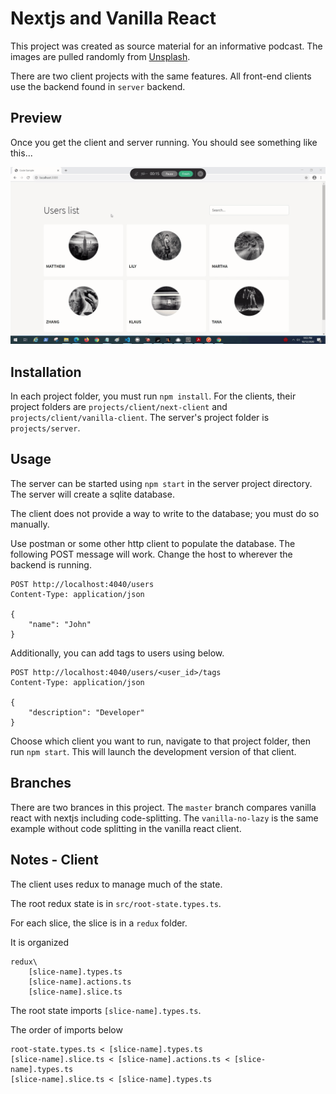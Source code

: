 # Nextjs and Vanilla React

This project was created as source material for an informative podcast. The images are pulled randomly from [Unsplash](unsplash.com).

There are two client projects with the same features. All front-end clients use the backend found in `server` backend.

## Preview

Once you get the client and server running. You should see something like this...

![interaction](res/interaction.gif)

## Installation

In each project folder, you must run `npm install`. For the clients, their project folders are `projects/client/next-client` and `projects/client/vanilla-client`. The server's project folder is `projects/server`.

## Usage

The server can be started using `npm start` in the server project directory. The server will create a sqlite database.

The client does not provide a way to write to the database; you must do so manually.

Use postman or some other http client to populate the database. The following POST message will work. Change the host to wherever the backend is running.

```
POST http://localhost:4040/users
Content-Type: application/json

{
    "name": "John"
}
```

Additionally, you can add tags to users using below.

```
POST http://localhost:4040/users/<user_id>/tags
Content-Type: application/json

{
    "description": "Developer"
}
```

Choose which client you want to run, navigate to that project folder, then run `npm start`. This will launch the development version of that client.

## Branches

There are two brances in this project. The `master` branch compares vanilla react with nextjs including code-splitting. The `vanilla-no-lazy` is the same example without code splitting in the vanilla react client.

## Notes - Client

The client uses redux to manage much of the state.

The root redux state is in `src/root-state.types.ts`.

For each slice, the slice is in a `redux` folder.

It is organized

```
redux\
    [slice-name].types.ts
    [slice-name].actions.ts
    [slice-name].slice.ts
```

The root state imports `[slice-name].types.ts`.

The order of imports below

```
root-state.types.ts < [slice-name].types.ts
[slice-name].slice.ts < [slice-name].actions.ts < [slice-name].types.ts
[slice-name].slice.ts < [slice-name].types.ts
```
